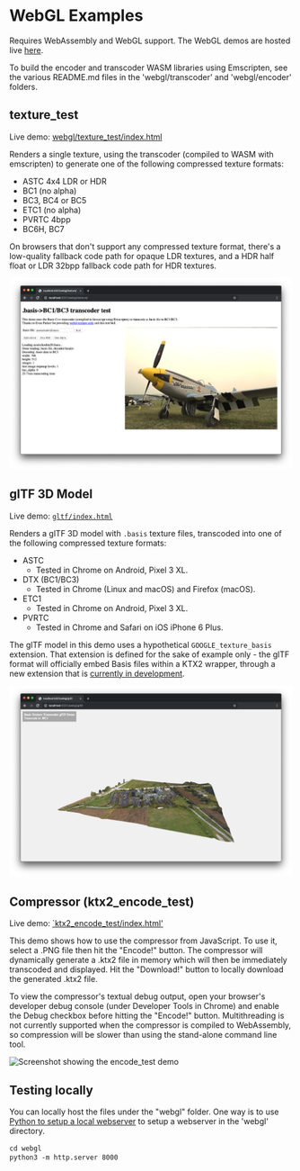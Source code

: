 # WebGL Examples

Requires WebAssembly and WebGL support. The WebGL demos are hosted live [here](https://subquantumtech.com/uastchdr2/).

To build the encoder and transcoder WASM libraries using Emscripten, see the various README.md files in the 'webgl/transcoder' and 'webgl/encoder' folders.

## texture_test

Live demo: [webgl/texture_test/index.html](https://subquantumtech.com/uastchdr2/texture_test/)

Renders a single texture, using the transcoder (compiled to WASM with emscripten) to generate one of the following compressed texture formats:

* ASTC 4x4 LDR or HDR
* BC1 (no alpha)
* BC3, BC4 or BC5
* ETC1 (no alpha)
* PVRTC 4bpp
* BC6H, BC7

On browsers that don't support any compressed texture format, there's a low-quality fallback code path for opaque LDR textures, and a HDR half float or LDR 32bpp fallback code path for HDR textures.

![Screenshot showing a basis texture rendered as a 2D image in a webpage.](texture_test/preview.png)

## glTF 3D Model

Live demo: [`gltf/index.html`](https://subquantumtech.com/uastchdr2/gltf/)

Renders a glTF 3D model with `.basis` texture files, transcoded into one of the following compressed texture formats:

* ASTC
  * Tested in Chrome on Android, Pixel 3 XL.
* DTX (BC1/BC3)
  * Tested in Chrome (Linux and macOS) and Firefox (macOS).
* ETC1
  * Tested in Chrome on Android, Pixel 3 XL.
* PVRTC
  * Tested in Chrome and Safari on iOS iPhone 6 Plus.

The glTF model in this demo uses a hypothetical `GOOGLE_texture_basis` extension. That extension is defined for the sake of example only - the glTF format will officially embed Basis files within a KTX2 wrapper, through a new
extension that is [currently in development](https://github.com/KhronosGroup/glTF/pull/1612).

![Screenshot showing a basis texture rendered as the base color texture for a 3D model in a webpage.](gltf/preview.png)

## Compressor (ktx2_encode_test)

Live demo: [`ktx2_encode_test/index.html'](https://subquantumtech.com/uastchdr2/ktx2_encode_test/)

This demo shows how to use the compressor from JavaScript. To use it, select a .PNG file then hit the "Encode!" button. The compressor will dynamically generate a .ktx2 file in memory which will then be immediately transcoded and displayed. Hit the "Download!" button to locally download the generated .ktx2 file. 

To view the compressor's textual debug output, open your browser's developer debug console (under Developer Tools in Chrome) and enable the Debug checkbox before hitting the "Encode!" button. Multithreading is not currently supported when the compressor is compiled to WebAssembly, so compression will be slower than using the stand-alone command line tool.

![Screenshot showing the encode_test demo](ktx2_encode_test/preview.png)

## Testing locally

You can locally host the files under the "webgl" folder. One way is to use [Python to setup a local webserver](https://pythonbasics.org/webserver/) to setup a webserver in the 'webgl' directory.

```
cd webgl
python3 -m http.server 8000
```
